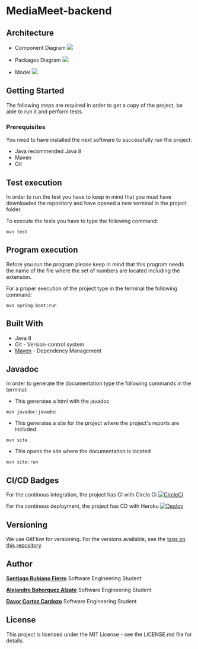 # MediaMeet-backend


## Architecture

+ Component Diagram
![](https://cdn.discordapp.com/attachments/749330138407370856/763404991800410152/unknown.png)

+ Packages Diagram
![](https://cdn.discordapp.com/attachments/749330138407370856/763411410792218654/package.png)

+ Model
![](https://cdn.discordapp.com/attachments/749330138407370856/763405674520510475/model.png)



## Getting Started
The following steps are required in order to get a copy of the project, be able to run it and perform tests.
### Prerequisites
You need to have installed the next software to successfully run the project:

* Java recommended Java 8
* Maven
* Git


## Test execution
 In order to run the test you have to keep in mind that you must have downloaded the repository and have opened a new terminal in the project folder.
 
 To execute the tests you have to type the following command:
 
 ```
mvn test
```
## Program execution
Before you run the program please keep in mind that this program needs the name of the file where the set of numbers are located including the extension.

For a proper execution of the project type in the terminal the following command:

```
mvn spring-boot:run
```

## Built With
* Java 8
* Git - Version-control system
* [Maven](https://maven.apache.org) - Dependency Management
## Javadoc


In order to generate the documentation type the following commands in the terminal:
* This generates a html with the javadoc
```
mvn javadoc:javadoc
```
* This generates a site for the project where the project's reports are included.
```
mvn site
```
* This opens the site where the documentation is located
```
mvn site:run
```

## CI/CD Badges

For the continous integration, the project has CI with Circle Ci
 [![CircleCI](https://circleci.com/gh/circleci/circleci-docs.svg?style=svg)](https://app.circleci.com/pipelines/github/Pac-Man-Bytes/MediaMeet-backend?branch=develop)

For the continous deployment, the project has CD with Heroku
[![Deploy](https://www.herokucdn.com/deploy/button.svg)](https://mediameet-backend.herokuapp.com)

## Versioning

We use GitFlow for versioning. For the versions available, see the [tags on this repository](https://github.com/Pac-Man-Bytes/MediaMeet-backend/releases/)

## Author

[**Santiago Rubiano Fierro**](https://github.com/srubianof) Software Engineering Student

[**Alejandro Bohorquez Alzate**](https://github.com/alejandrobohal) Software Engineering Student

[**Davor Cortez Cardozo**](https://github.com/d4v0r) Software Engineering Student

## License

 This project is licensed under the MIT License - see the LICENSE.md file for details.
